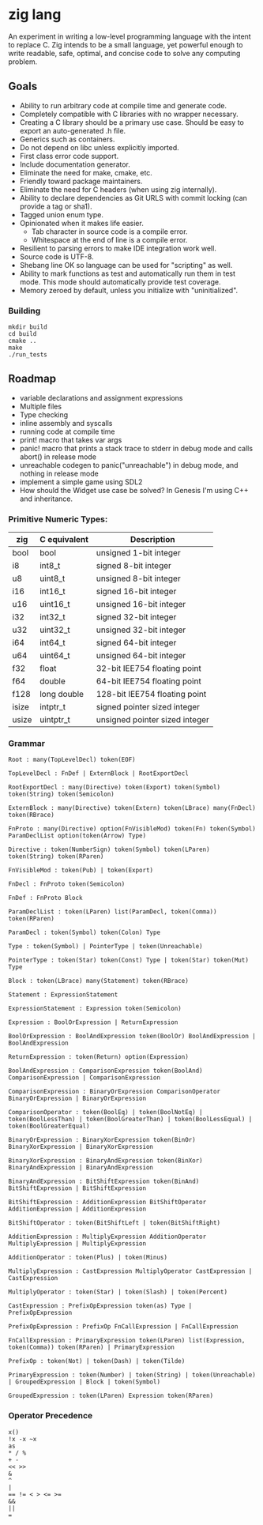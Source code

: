 # zig lang

An experiment in writing a low-level programming language with the intent to
replace C. Zig intends to be a small language, yet powerful enough to write
readable, safe, optimal, and concise code to solve any computing problem.

## Goals

 * Ability to run arbitrary code at compile time and generate code.
 * Completely compatible with C libraries with no wrapper necessary.
 * Creating a C library should be a primary use case. Should be easy to export
   an auto-generated .h file.
 * Generics such as containers.
 * Do not depend on libc unless explicitly imported.
 * First class error code support.
 * Include documentation generator.
 * Eliminate the need for make, cmake, etc.
 * Friendly toward package maintainers.
 * Eliminate the need for C headers (when using zig internally).
 * Ability to declare dependencies as Git URLS with commit locking (can
   provide a tag or sha1).
 * Tagged union enum type.
 * Opinionated when it makes life easier.
   - Tab character in source code is a compile error.
   - Whitespace at the end of line is a compile error.
 * Resilient to parsing errors to make IDE integration work well.
 * Source code is UTF-8.
 * Shebang line OK so language can be used for "scripting" as well.
 * Ability to mark functions as test and automatically run them in test mode.
   This mode should automatically provide test coverage.
 * Memory zeroed by default, unless you initialize with "uninitialized".

### Building

```
mkdir build
cd build
cmake ..
make
./run_tests
```

## Roadmap

 * variable declarations and assignment expressions
 * Multiple files
 * Type checking
 * inline assembly and syscalls
 * running code at compile time
 * print! macro that takes var args
 * panic! macro that prints a stack trace to stderr in debug mode and calls
   abort() in release mode
 * unreachable codegen to panic("unreachable") in debug mode, and nothing in
   release mode
 * implement a simple game using SDL2
 * How should the Widget use case be solved? In Genesis I'm using C++ and inheritance.

### Primitive Numeric Types:

zig    | C equivalent | Description
-------|--------------|-------------------------------
  bool |         bool |  unsigned 1-bit integer
    i8 |       int8_t |    signed 8-bit integer
    u8 |      uint8_t |  unsigned 8-bit integer
   i16 |      int16_t |   signed 16-bit integer
   u16 |     uint16_t | unsigned 16-bit integer
   i32 |      int32_t |   signed 32-bit integer
   u32 |     uint32_t | unsigned 32-bit integer
   i64 |      int64_t |   signed 64-bit integer
   u64 |     uint64_t | unsigned 64-bit integer
   f32 |        float |  32-bit IEE754 floating point
   f64 |       double |  64-bit IEE754 floating point
  f128 |  long double | 128-bit IEE754 floating point
 isize |     intptr_t |   signed pointer sized integer
 usize |    uintptr_t | unsigned pointer sized integer

### Grammar

```
Root : many(TopLevelDecl) token(EOF)

TopLevelDecl : FnDef | ExternBlock | RootExportDecl

RootExportDecl : many(Directive) token(Export) token(Symbol) token(String) token(Semicolon)

ExternBlock : many(Directive) token(Extern) token(LBrace) many(FnDecl) token(RBrace)

FnProto : many(Directive) option(FnVisibleMod) token(Fn) token(Symbol) ParamDeclList option(token(Arrow) Type)

Directive : token(NumberSign) token(Symbol) token(LParen) token(String) token(RParen)

FnVisibleMod : token(Pub) | token(Export)

FnDecl : FnProto token(Semicolon)

FnDef : FnProto Block

ParamDeclList : token(LParen) list(ParamDecl, token(Comma)) token(RParen)

ParamDecl : token(Symbol) token(Colon) Type

Type : token(Symbol) | PointerType | token(Unreachable)

PointerType : token(Star) token(Const) Type | token(Star) token(Mut) Type

Block : token(LBrace) many(Statement) token(RBrace)

Statement : ExpressionStatement

ExpressionStatement : Expression token(Semicolon)

Expression : BoolOrExpression | ReturnExpression

BoolOrExpression : BoolAndExpression token(BoolOr) BoolAndExpression | BoolAndExpression

ReturnExpression : token(Return) option(Expression)

BoolAndExpression : ComparisonExpression token(BoolAnd) ComparisonExpression | ComparisonExpression

ComparisonExpression : BinaryOrExpression ComparisonOperator BinaryOrExpression | BinaryOrExpression

ComparisonOperator : token(BoolEq) | token(BoolNotEq) | token(BoolLessThan) | token(BoolGreaterThan) | token(BoolLessEqual) | token(BoolGreaterEqual)

BinaryOrExpression : BinaryXorExpression token(BinOr) BinaryXorExpression | BinaryXorExpression

BinaryXorExpression : BinaryAndExpression token(BinXor) BinaryAndExpression | BinaryAndExpression

BinaryAndExpression : BitShiftExpression token(BinAnd) BitShiftExpression | BitShiftExpression

BitShiftExpression : AdditionExpression BitShiftOperator AdditionExpression | AdditionExpression

BitShiftOperator : token(BitShiftLeft | token(BitShiftRight)

AdditionExpression : MultiplyExpression AdditionOperator MultiplyExpression | MultiplyExpression

AdditionOperator : token(Plus) | token(Minus)

MultiplyExpression : CastExpression MultiplyOperator CastExpression | CastExpression

MultiplyOperator : token(Star) | token(Slash) | token(Percent)

CastExpression : PrefixOpExpression token(as) Type | PrefixOpExpression

PrefixOpExpression : PrefixOp FnCallExpression | FnCallExpression

FnCallExpression : PrimaryExpression token(LParen) list(Expression, token(Comma)) token(RParen) | PrimaryExpression

PrefixOp : token(Not) | token(Dash) | token(Tilde)

PrimaryExpression : token(Number) | token(String) | token(Unreachable) | GroupedExpression | Block | token(Symbol)

GroupedExpression : token(LParen) Expression token(RParen)
```

### Operator Precedence

```
x()
!x -x ~x
as
* / %
+ -
<< >>
&
^
|
== != < > <= >=
&&
||
=
```
